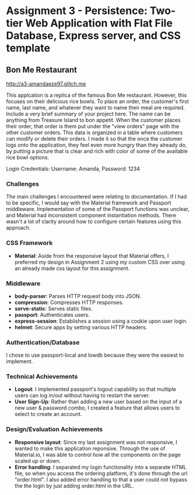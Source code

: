 Assignment 3 - Persistence: Two-tier Web Application with Flat File Database, Express server, and CSS template
===

## Bon Me Restaurant

http://a3-amandaeze97.glitch.me

This applcation is a replica of the famous Bon Me restaurant. However, this focuses on their delicious rice bowls. 
To place an order, the customer's first name, last name, and whatever they want to name their meal are required. 
Include a very brief summary of your project here. The name can be anything from Treasure Island to bon appetit. 
When the customer places their order, that order is them put under the "view orders" page with the other customer 
orders. This data is organized in a table where customers can modify or delete their orders. I made it so that the 
once the customer logs onto the application, they feel even more hungry than they already do, by putting a picture 
that is clear and rich with color of some of the available rice bowl options.

Login Credentials:
Username: Amanda,
Password: 1234

### Challenges
The main challenges I encountered were relating to documentation. If I had to be specific, I would say with the 
Material framework and Passport middleware. Implementation of some of the Passport functions was unclear, and 
Material had inconsistent component instantiation methods. There wasn't a lot of clarity around how to configure 
certain features using this approach.

### CSS Framework
- **Material**: Aside from the responsive layout that Material offers, I preferred my design in Assignment 2 using 
my custom CSS over using an already made css layout for this assignment.

### Middleware
- **body-parser**: Parses HTTP request body into JSON.
- **compression**: Compresses HTTP responses.
- **serve-static**: Serves static files.
- **passport**: Authenticates users.
- **express-session**: Establishes a session using a cookie upon user login.
- **helmet**: Secure apps by setting various HTTP headers.

### Authentication/Database
I chose to use passport-local and lowdb because they were the easiest to implement.

### Technical Achievements
- **Logout**: I implemented passport's logout capability so that multiple users can log in/out without having to 
restart the server.
- **User Sign-Up**: Rather than adding a new user based on the input of a new user & password combo, I created a 
feature that allows users to select to create an account.


### Design/Evaluation Achievements
- **Responsive layout**: Since my last assignment was not responsive, I wanted to make this application reponsive. 
Through the use of Material.io, I was able to control how all the components on the page scaled up or down.
- **Error handling**: I separated my login functionality into a separate HTML file, so when you access the ordering 
platform, it's done through the url "order.html". I also added error handling to that a user could not bypass the 
the login by just adding order.html in the URL.
